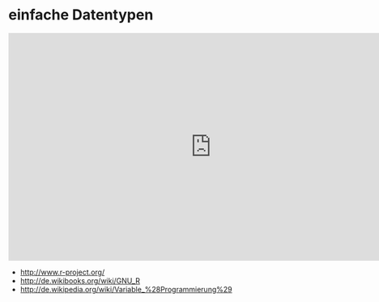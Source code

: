 # einfache Datentypen

<iframe width="800" height="450" src="https://www.youtube-nocookie.com/embed/dnkUZTFvjrQ?showinfo=0" frameborder="0" allowfullscreen></iframe>

* http://www.r-project.org/
* http://de.wikibooks.org/wiki/GNU_R
* http://de.wikipedia.org/wiki/Variable_%28Programmierung%29

